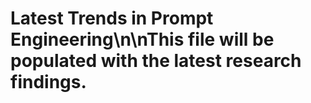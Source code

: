# Latest Trends in Prompt Engineering\n\nThis file will be populated with the latest research findings.

